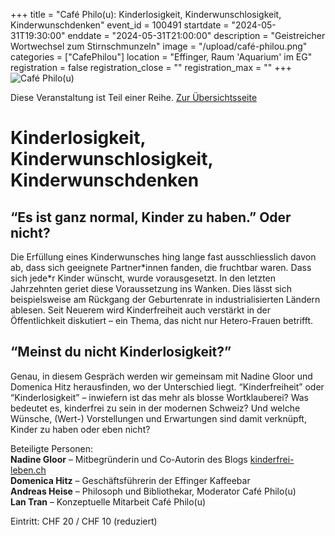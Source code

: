 +++
title = "Café Philo(u): Kinderlosigkeit, Kinderwunschlosigkeit, Kinderwunschdenken"
event_id = 100491
startdate = "2024-05-31T19:30:00"
enddate = "2024-05-31T21:00:00"
description = "Geistreicher Wortwechsel zum Stirnschmunzeln"
image = "/upload/café-philou.png"
categories = ["CafePhilou"]
location = "Effinger, Raum 'Aquarium' im EG"
registration = false
registration_close = ""
registration_max = ""
+++
![Café Philo(u)](/upload/café-philou.png)
       
Diese Veranstaltung ist Teil einer Reihe. [Zur Übersichtsseite](/cafephilou/#t)

# Kinderlosigkeit, Kinderwunschlosigkeit, Kinderwunschdenken

## “Es ist ganz normal, Kinder zu haben.” Oder nicht?

Die Erfüllung eines Kinderwunsches hing lange fast ausschliesslich davon ab, dass sich geeignete Partner\*innen fanden, die fruchtbar waren. Dass sich jede\*r Kinder wünscht, wurde vorausgesetzt. In den letzten Jahrzehnten geriet diese Voraussetzung ins Wanken. Dies lässt sich beispielsweise am Rückgang der Geburtenrate in industrialisierten Ländern ablesen. Seit Neuerem wird Kinderfreiheit auch verstärkt in der Öffentlichkeit diskutiert – ein Thema, das nicht nur Hetero-Frauen betrifft.

## “Meinst du nicht Kinderlosigkeit?”

Genau, in diesem Gespräch werden wir gemeinsam mit Nadine Gloor und Domenica Hitz herausfinden, wo der Unterschied liegt. “Kinderfreiheit” oder “Kinderlosigkeit” – inwiefern ist das mehr als blosse Wortklauberei? Was bedeutet es, kinderfrei zu sein in der modernen Schweiz? Und welche Wünsche, (Wert-) Vorstellungen und Erwartungen sind damit verknüpft, Kinder zu haben oder eben nicht?

Beteiligte Personen: \
**Nadine Gloor** – Mitbegründerin und Co-Autorin des Blogs [kinderfrei-leben.ch](https://kinderfrei-leben.ch/) \
**Domenica Hitz** – Geschäftsführerin der Effinger Kaffeebar \
**Andreas Heise** – Philosoph und Bibliothekar, Moderator Café Philo(u) \
**Lan Tran** – Konzeptuelle Mitarbeit Café Philo(u)

Eintritt: CHF 20 / CHF 10 (reduziert)
